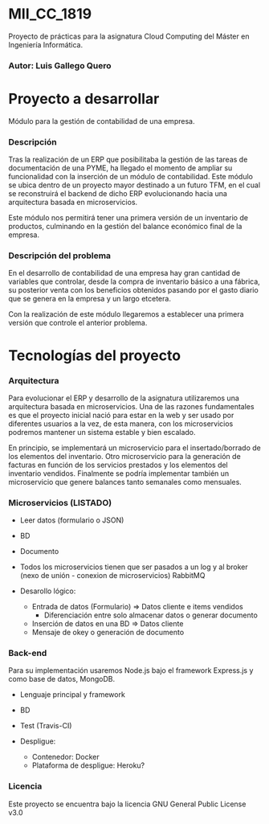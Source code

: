 # MII_CC_1819

Proyecto de prácticas para la asignatura Cloud Computing del Máster en Ingeniería Informática.

### Autor: Luis Gallego Quero

# Proyecto a desarrollar

Módulo para la gestión de contabilidad de una empresa.

### Descripción

Tras la realización de un ERP que posibilitaba la gestión de las tareas de documentación de una PYME, ha llegado el momento de ampliar su funcionalidad con la inserción de un módulo de contabilidad. Este módulo se ubica dentro de un proyecto mayor destinado a un futuro TFM, en el cual se reconstruirá el backend de dicho ERP evolucionando hacia una arquitectura basada en microservicios. 

Este módulo nos permitirá tener una primera versión de un inventario de productos, culminando en la gestión del balance económico final de la empresa.

### Descripción del problema

En el desarrollo de contabilidad de una empresa hay gran cantidad de variables que controlar, desde la compra de inventario básico a una fábrica, su posterior venta con los beneficios obtenidos pasando por el gasto diario que se genera en la empresa y un largo etcetera.

Con la realización de este módulo llegaremos a establecer una primera versión que controle el anterior problema. 

# Tecnologías del proyecto

### Arquitectura

Para evolucionar el ERP y desarrollo de la asignatura utilizaremos una arquitectura basada en microservicios. Una de las razones fundamentales es que el proyecto inicial nació para estar en la web y ser usado por diferentes usuarios a la vez, de esta manera, con los microservicios podremos mantener un sistema estable y bien escalado.

En principio, se implementará un microservicio para el insertado/borrado de los elementos del inventario. Otro microservicio para la generación de facturas en función de los servicios prestados y los elementos del inventario vendidos. Finalmente se podría implementar también un microservicio que genere balances tanto semanales como mensuales.

### Microservicios (LISTADO)

- Leer datos (formulario o JSON)
- BD
- Documento
- Todos los microservicios tienen que ser pasados a un log y al broker (nexo de unión - conexion de microservicios) RabbitMQ


- Desarollo lógico:
	- Entrada de datos (Formulario) => Datos cliente e items vendidos
		- Diferenciación entre solo almacenar datos o generar documento
	- Inserción de datos en una BD => Datos cliente
	- Mensaje de okey o generación de documento


### Back-end
Para su implementación usaremos Node.js bajo el framework Express.js y como base de datos, MongoDB.

- Lenguaje principal y framework
- BD
- Test (Travis-CI)

- Despligue: 
	- Contenedor: Docker
	- Plataforma de despligue: Heroku?


### Licencia

Este proyecto se encuentra bajo la licencia GNU General Public License v3.0
